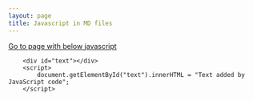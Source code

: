 ```yaml
---
layout: page
title: Javascript in MD files
---
```

[Go to page with below javascript](https://tikal86.github.io/javascript.html)


        <div id="text"></div>
        <script>
            document.getElementById("text").innerHTML = "Text added by JavaScript code";
        </script>
